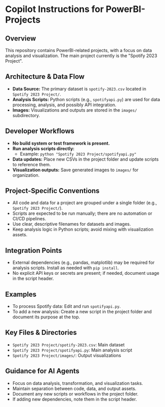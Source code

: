 # Copilot Instructions for PowerBI-Projects

## Overview
This repository contains PowerBI-related projects, with a focus on data analysis and visualization. The main project currently is the "Spotify 2023 Project".

## Architecture & Data Flow
- **Data Source:** The primary dataset is `spotify-2023.csv` located in `Spotify 2023 Project/`.
- **Analysis Scripts:** Python scripts (e.g., `spotifyapi.py`) are used for data processing, analysis, and possibly API integration.
- **Images:** Visualizations and outputs are stored in the `images/` subdirectory.

## Developer Workflows
- **No build system or test framework is present.**
- **Run analysis scripts directly:**
  - Example: `python "Spotify 2023 Project/spotifyapi.py"`
- **Data updates:** Place new CSVs in the project folder and update scripts to reference them.
- **Visualization outputs:** Save generated images to `images/` for organization.

## Project-Specific Conventions
- All code and data for a project are grouped under a single folder (e.g., `Spotify 2023 Project/`).
- Scripts are expected to be run manually; there are no automation or CI/CD pipelines.
- Use clear, descriptive filenames for datasets and images.
- Keep analysis logic in Python scripts; avoid mixing with visualization assets.

## Integration Points
- External dependencies (e.g., pandas, matplotlib) may be required for analysis scripts. Install as needed with `pip install`.
- No explicit API keys or secrets are present; if needed, document usage in the script header.

## Examples
- To process Spotify data: Edit and run `spotifyapi.py`.
- To add a new analysis: Create a new script in the project folder and document its purpose at the top.

## Key Files & Directories
- `Spotify 2023 Project/spotify-2023.csv`: Main dataset
- `Spotify 2023 Project/spotifyapi.py`: Main analysis script
- `Spotify 2023 Project/images/`: Output visualizations

## Guidance for AI Agents
- Focus on data analysis, transformation, and visualization tasks.
- Maintain separation between code, data, and output assets.
- Document any new scripts or workflows in the project folder.
- If adding new dependencies, note them in the script header.
